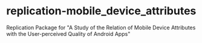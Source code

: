 # replication-mobile_device_attributes
Replication Package for "A Study of the Relation of Mobile Device Attributes with the User-perceived Quality of Android Apps"

